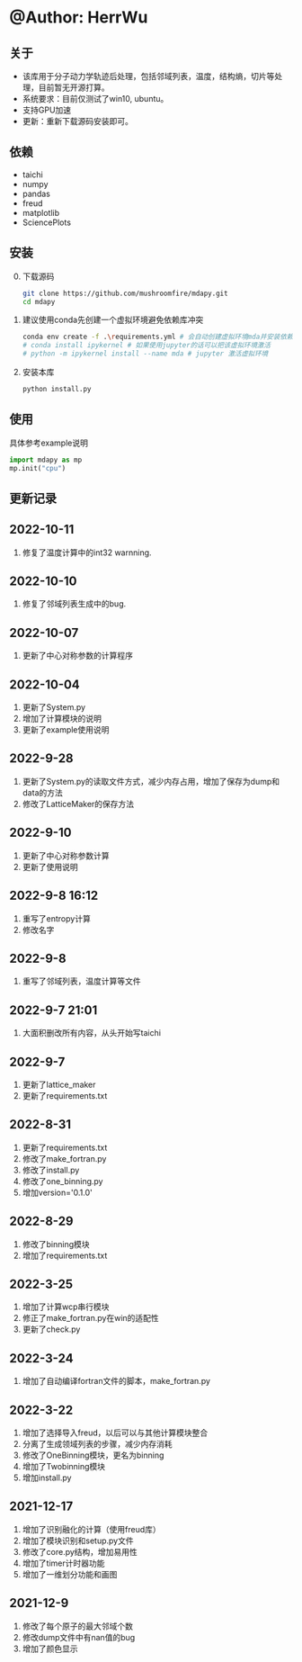 # @Author: HerrWu 

## 关于
- 该库用于分子动力学轨迹后处理，包括邻域列表，温度，结构熵，切片等处理，目前暂无开源打算。
- 系统要求：目前仅测试了win10, ubuntu。
- 支持GPU加速
- 更新：重新下载源码安装即可。
## 依赖
- taichi
- numpy
- pandas
- freud
- matplotlib
- SciencePlots
## 安装
0. 下载源码
    ```bash
    git clone https://github.com/mushroomfire/mdapy.git
    cd mdapy
    ```
1. 建议使用conda先创建一个虚拟环境避免依赖库冲突
    ```bash
    conda env create -f .\requirements.yml # 会自动创建虚拟环境mda并安装依赖库.
    # conda install ipykernel # 如果使用jupyter的话可以把该虚拟环境激活
    # python -m ipykernel install --name mda # jupyter 激活虚拟环境
    ```
2. 安装本库
    ```python
    python install.py
    ```

## 使用
具体参考example说明
```python
import mdapy as mp
mp.init("cpu")
```

## 更新记录  
## 2022-10-11
1. 修复了温度计算中的int32 warnning.
   
## 2022-10-10
1. 修复了邻域列表生成中的bug.

## 2022-10-07
1. 更新了中心对称参数的计算程序

## 2022-10-04
1. 更新了System.py
2. 增加了计算模块的说明
3. 更新了example使用说明

## 2022-9-28
1. 更新了System.py的读取文件方式，减少内存占用，增加了保存为dump和data的方法
2. 修改了LatticeMaker的保存方法

## 2022-9-10
1. 更新了中心对称参数计算
2. 更新了使用说明

## 2022-9-8 16:12
1. 重写了entropy计算
2. 修改名字
   
## 2022-9-8
1. 重写了邻域列表，温度计算等文件
   
## 2022-9-7 21:01
1. 大面积删改所有内容，从头开始写taichi

## 2022-9-7 
1. 更新了lattice_maker
2. 更新了requirements.txt 

## 2022-8-31
1. 更新了requirements.txt
2. 修改了make_fortran.py
3. 修改了install.py
4. 修改了one_binning.py
5. 增加version='0.1.0'

## 2022-8-29
1. 修改了binning模块
2. 增加了requirements.txt

## 2022-3-25
1. 增加了计算wcp串行模块
2. 修正了make_fortran.py在win的适配性
3. 更新了check.py

## 2022-3-24
1. 增加了自动编译fortran文件的脚本，make_fortran.py 

## 2022-3-22
1. 增加了选择导入freud，以后可以与其他计算模块整合
2. 分离了生成领域列表的步骤，减少内存消耗
3. 修改了OneBinning模块，更名为binning
4. 增加了Twobinning模块
5. 增加install.py

## 2021-12-17
1. 增加了识别融化的计算（使用freud库）
2. 增加了模块识别和setup.py文件
3. 修改了core.py结构，增加易用性
4. 增加了timer计时器功能
5. 增加了一维划分功能和画图

## 2021-12-9
1. 修改了每个原子的最大邻域个数
2. 修改dump文件中有nan值的bug
3. 增加了颜色显示
